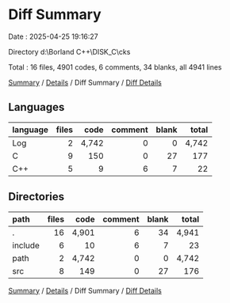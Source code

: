 # Diff Summary

Date : 2025-04-25 19:16:27

Directory d:\\Borland C++\\DISK_C\\cks

Total : 16 files,  4901 codes, 6 comments, 34 blanks, all 4941 lines

[Summary](results.md) / [Details](details.md) / Diff Summary / [Diff Details](diff-details.md)

## Languages
| language | files | code | comment | blank | total |
| :--- | ---: | ---: | ---: | ---: | ---: |
| Log | 2 | 4,742 | 0 | 0 | 4,742 |
| C | 9 | 150 | 0 | 27 | 177 |
| C++ | 5 | 9 | 6 | 7 | 22 |

## Directories
| path | files | code | comment | blank | total |
| :--- | ---: | ---: | ---: | ---: | ---: |
| . | 16 | 4,901 | 6 | 34 | 4,941 |
| include | 6 | 10 | 6 | 7 | 23 |
| path | 2 | 4,742 | 0 | 0 | 4,742 |
| src | 8 | 149 | 0 | 27 | 176 |

[Summary](results.md) / [Details](details.md) / Diff Summary / [Diff Details](diff-details.md)